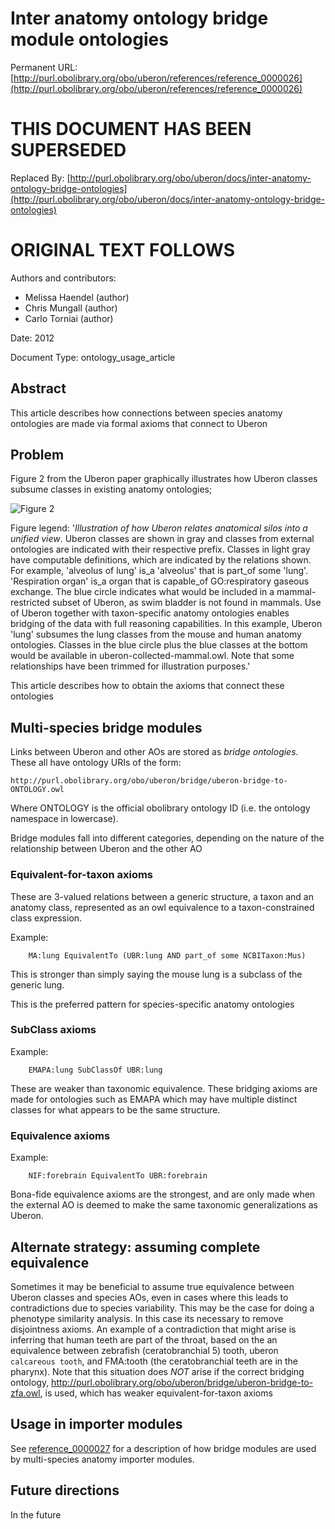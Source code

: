 # Inter anatomy ontology bridge module ontologies


Permanent URL: [http://purl.obolibrary.org/obo/uberon/references/reference_0000026](http://purl.obolibrary.org/obo/uberon/references/reference_0000026)

# THIS DOCUMENT HAS BEEN SUPERSEDED


Replaced By: [http://purl.obolibrary.org/obo/uberon/docs/inter-anatomy-ontology-bridge-ontologies](http://purl.obolibrary.org/obo/uberon/docs/inter-anatomy-ontology-bridge-ontologies)

# ORIGINAL TEXT FOLLOWS


Authors and contributors:

 * Melissa Haendel (author)
 * Chris Mungall (author)
 * Carlo Torniai (author)

Date: 2012

Document Type: ontology_usage_article

## Abstract
This article describes how connections between species anatomy ontologies are made via formal axioms that connect to Uberon


## Problem

Figure 2 from the Uberon paper graphically illustrates how Uberon
classes subsume classes in existing anatomy ontologies;

![Figure 2](http://www.ncbi.nlm.nih.gov/pmc/articles/instance/3334586/bin/gb-2012-13-1-r5-2.jpg)

Figure legend: '*Illustration of how Uberon relates anatomical silos into a unified view*.
Uberon classes are shown in gray and classes
from external ontologies are indicated with their respective
prefix. Classes in light gray have computable definitions, which are
indicated by the relations shown. For example, 'alveolus of lung' is_a
'alveolus' that is part_of some 'lung'. 'Respiration organ' is_a organ
that is capable_of GO:respiratory gaseous exchange. The blue circle
indicates what would be included in a mammal-restricted subset of
Uberon, as swim bladder is not found in mammals. Use of Uberon
together with taxon-specific anatomy ontologies enables bridging of
the data with full reasoning capabilities. In this example, Uberon
'lung' subsumes the lung classes from the mouse and human anatomy
ontologies. Classes in the blue circle plus the blue classes at the
bottom would be available in uberon-collected-mammal.owl. Note that
some relationships have been trimmed for illustration purposes.'

This article describes how to obtain the axioms that connect these ontologies

## Multi-species bridge modules

Links between Uberon and other AOs are stored as *bridge
ontologies*. These all have ontology URIs of the form:

```http://purl.obolibrary.org/obo/uberon/bridge/uberon-bridge-to-ONTOLOGY.owl```

Where ONTOLOGY is the official obolibrary ontology ID (i.e. the ontology namespace in lowercase).

Bridge modules fall into different categories, depending on the nature of the relationship between Uberon and the other AO

### Equivalent-for-taxon axioms

These are 3-valued relations between a generic structure, a taxon and
an anatomy class, represented as an owl equivalence to a
taxon-constrained class expression.

Example:

```
    MA:lung EquivalentTo (UBR:lung AND part_of some NCBITaxon:Mus)
```

This is stronger than simply saying the mouse lung is a subclass of the generic lung.

This is the preferred pattern for species-specific anatomy ontologies

### SubClass axioms

Example:

```
    EMAPA:lung SubClassOf UBR:lung
```

These are weaker than taxonomic equivalence. These bridging axioms are
made for ontologies such as EMAPA which may have multiple distinct
classes for what appears to be the same structure.

### Equivalence axioms

Example:

```
    NIF:forebrain EquivalentTo UBR:forebrain
```

Bona-fide equivalence axioms are the strongest, and are only made when
the external AO is deemed to make the same taxonomic generalizations
as Uberon.

## Alternate strategy: assuming complete equivalence

Sometimes it may be beneficial to assume true equivalence between
Uberon classes and species AOs, even in cases where this leads to
contradictions due to species variability. This may be the case for
doing a phenotype similarity analysis. In this case its necessary to
remove disjointness axioms. An example of a contradiction that might
arise is inferring that human teeth are part of the throat, based on
the an equivalence between zebrafish (ceratobranchial 5) tooth, uberon
`calcareous tooth`, and FMA:tooth (the ceratobranchial teeth are in
the pharynx). Note that this situation does *NOT* arise if the correct
bridging ontology,
http://purl.obolibrary.org/obo/uberon/bridge/uberon-bridge-to-zfa.owl,
is used, which has weaker equivalent-for-taxon axioms

## Usage in importer modules

See
[reference_0000027](http://purl.obolibrary.org/obo/uberon/references/reference_0000027)
for a description of how bridge modules are used by multi-species
anatomy importer modules.

## Future directions

In the future



